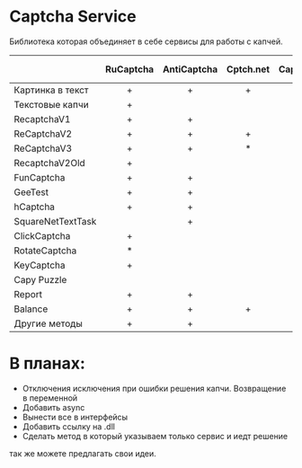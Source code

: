 # Captcha Service
Библиотека которая объединяет в себе сервисы для работы с капчей.

|                 | RuCaptcha | AntiCaptcha  | Cptch.net|Captcha.guru|2Captcha | solvecaptcha.com| azcaptcha.com | x-captcha.ru| DeCaptcher | DeathByCaptcha |
| ---             | :---:     | :---:        |:---:     |:---:       | :---:   |:---:            |:---:          |:---:        |:---:       |:---:           | 
| Картинка в текст|      +    |      +       |     +    |      +     |         |                 |               |             |            |                | 
| Текстовые капчи |      +    |              |          |            |         |                 |               |             |            |                | 
| RecaptchaV1     |      +    |      +       |          |            |         |                 |               |             |            |                | 
| ReCaptchaV2     |      +    |      +       |     +    |      +     |         |                 |               |             |            |                | 
| ReCaptchaV3     |      +    |      +       |     *    |            |         |                 |               |             |            |                | 
| RecaptchaV2Old  |      +    |              |          |            |         |                 |               |             |            |                | 
| FunCaptcha      |      +    |      +       |          |            |         |                 |               |             |            |                | 
| GeeTest         |      +    |      +       |          |            |         |                 |               |             |            |                | 
| hCaptcha        |      +    |      +       |          |            |         |                 |               |             |            |                | 
|SquareNetTextTask|           |      +       |          |            |         |                 |               |             |            |                | 
| ClickCaptcha    |      +    |              |          |            |         |                 |               |             |            |                | 
| RotateCaptcha   |      *    |              |          |            |         |                 |               |             |            |                | 
| KeyCaptcha      |      +    |              |          |            |         |                 |               |             |            |                | 
| Capy Puzzle     |           |              |          |            |         |                 |               |             |            |                | 
| Report          |      +    |      +       |          |            |         |                 |               |             |            |                | 
| Balance         |      +    |      +       |     +    |      +     |         |                 |               |             |            |                | 
| Другие методы   |      +    |      +       |          |            |         |                 |               |             |            |                | 
    
# В планах:
  - Отключения исключения при ошибки решения капчи. Возвращение в переменной
  - Добавить async
  - Вынести все в интерфейсы
  - Добавить ссылку на .dll
  - Сделать метод в который указываем только сервис и иедт решение
  
так же можете предлагать свои идеи.
